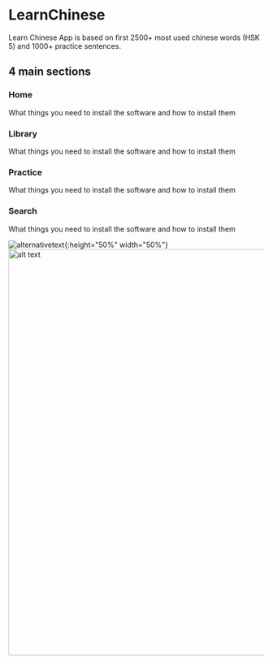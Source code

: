 # LearnChinese

Learn Chinese App is based on first 2500+ most used chinese words (HSK 5) and 1000+ practice sentences.

## 4 main sections

### Home

What things you need to install the software and how to install them

### Library

What things you need to install the software and how to install them

### Practice

What things you need to install the software and how to install them

### Search

What things you need to install the software and how to install them

![alternativetext](https://github.com/sorin360/HSKs/blob/master/home.png){:height="50%" width="50%"}
<img src="https://github.com/sorin360/HSKs/blob/master/home.png" alt="alt text" width="800">

